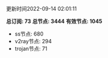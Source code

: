 更新时间2022-09-14 02:01:11

**总订阅: 73**
**总节点: 3444**
**有效节点: 1045**
- ss节点: 680
- v2ray节点: 294
- trojan节点: 71
